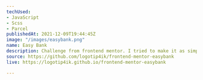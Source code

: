 ```yaml
---
techUsed:
- JavaScript
- Scss
- Parcel
publishedAt: 2021-12-09T19:44:45Z
image: "/images/easybank.png"
name: Easy Bank
description: Challenge from frontend mentor. I tried to make it as simple as possible
source: https://github.com/logotip4ik/frontend-mentor-easybank
live: https://logotip4ik.github.io/frontend-mentor-easybank

---
```

